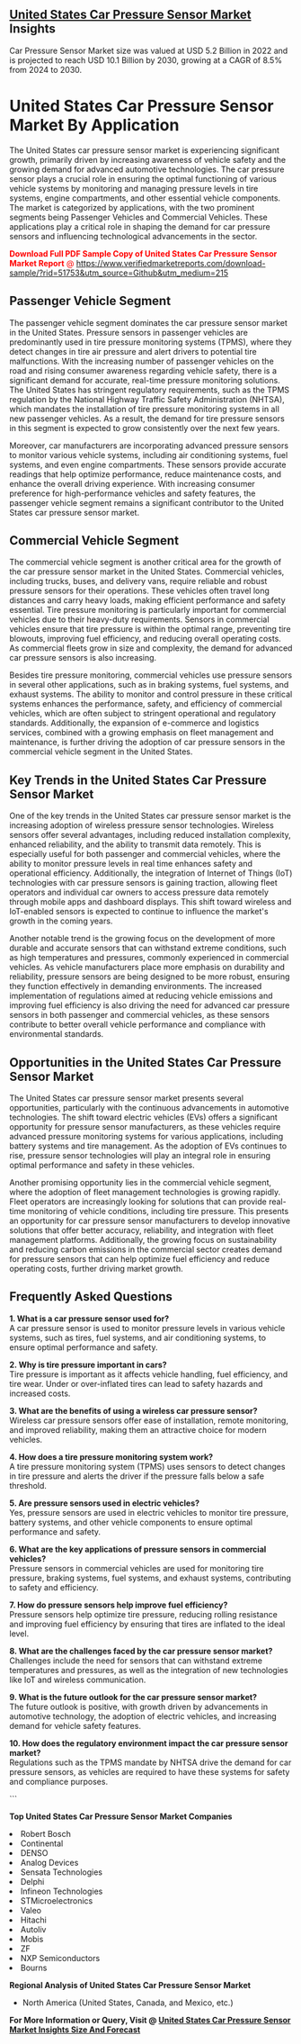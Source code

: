 <h2><a href="https://www.verifiedmarketreports.com/download-sample/?rid=51753&amp;utm_source=Github&amp;utm_medium=215" target="_blank">United States Car Pressure Sensor Market</a> Insights</h2><p>Car Pressure Sensor Market size was valued at USD 5.2 Billion in 2022 and is projected to reach USD 10.1 Billion by 2030, growing at a CAGR of 8.5% from 2024 to 2030.</p><p> <h1>United States Car Pressure Sensor Market By Application</h1> <p>The United States car pressure sensor market is experiencing significant growth, primarily driven by increasing awareness of vehicle safety and the growing demand for advanced automotive technologies. The car pressure sensor plays a crucial role in ensuring the optimal functioning of various vehicle systems by monitoring and managing pressure levels in tire systems, engine compartments, and other essential vehicle components. The market is categorized by applications, with the two prominent segments being Passenger Vehicles and Commercial Vehicles. These applications play a critical role in shaping the demand for car pressure sensors and influencing technological advancements in the sector.</p> <p><p><span class=""><span style="color: #ff0000;"><strong>Download Full PDF Sample Copy of United States Car Pressure Sensor Market Report</strong> @ </span><a href="https://www.verifiedmarketreports.com/download-sample/?rid=51753&amp;utm_source=Github&amp;utm_medium=215" target="_blank">https://www.verifiedmarketreports.com/download-sample/?rid=51753&amp;utm_source=Github&amp;utm_medium=215</a></span></p></p> <h2>Passenger Vehicle Segment</h2> <p>The passenger vehicle segment dominates the car pressure sensor market in the United States. Pressure sensors in passenger vehicles are predominantly used in tire pressure monitoring systems (TPMS), where they detect changes in tire air pressure and alert drivers to potential tire malfunctions. With the increasing number of passenger vehicles on the road and rising consumer awareness regarding vehicle safety, there is a significant demand for accurate, real-time pressure monitoring solutions. The United States has stringent regulatory requirements, such as the TPMS regulation by the National Highway Traffic Safety Administration (NHTSA), which mandates the installation of tire pressure monitoring systems in all new passenger vehicles. As a result, the demand for tire pressure sensors in this segment is expected to grow consistently over the next few years.</p> <p>Moreover, car manufacturers are incorporating advanced pressure sensors to monitor various vehicle systems, including air conditioning systems, fuel systems, and even engine compartments. These sensors provide accurate readings that help optimize performance, reduce maintenance costs, and enhance the overall driving experience. With increasing consumer preference for high-performance vehicles and safety features, the passenger vehicle segment remains a significant contributor to the United States car pressure sensor market.</p> <h2>Commercial Vehicle Segment</h2> <p>The commercial vehicle segment is another critical area for the growth of the car pressure sensor market in the United States. Commercial vehicles, including trucks, buses, and delivery vans, require reliable and robust pressure sensors for their operations. These vehicles often travel long distances and carry heavy loads, making efficient performance and safety essential. Tire pressure monitoring is particularly important for commercial vehicles due to their heavy-duty requirements. Sensors in commercial vehicles ensure that tire pressure is within the optimal range, preventing tire blowouts, improving fuel efficiency, and reducing overall operating costs. As commercial fleets grow in size and complexity, the demand for advanced car pressure sensors is also increasing.</p> <p>Besides tire pressure monitoring, commercial vehicles use pressure sensors in several other applications, such as in braking systems, fuel systems, and exhaust systems. The ability to monitor and control pressure in these critical systems enhances the performance, safety, and efficiency of commercial vehicles, which are often subject to stringent operational and regulatory standards. Additionally, the expansion of e-commerce and logistics services, combined with a growing emphasis on fleet management and maintenance, is further driving the adoption of car pressure sensors in the commercial vehicle segment in the United States.</p> <h2>Key Trends in the United States Car Pressure Sensor Market</h2> <p>One of the key trends in the United States car pressure sensor market is the increasing adoption of wireless pressure sensor technologies. Wireless sensors offer several advantages, including reduced installation complexity, enhanced reliability, and the ability to transmit data remotely. This is especially useful for both passenger and commercial vehicles, where the ability to monitor pressure levels in real time enhances safety and operational efficiency. Additionally, the integration of Internet of Things (IoT) technologies with car pressure sensors is gaining traction, allowing fleet operators and individual car owners to access pressure data remotely through mobile apps and dashboard displays. This shift toward wireless and IoT-enabled sensors is expected to continue to influence the market's growth in the coming years.</p> <p>Another notable trend is the growing focus on the development of more durable and accurate sensors that can withstand extreme conditions, such as high temperatures and pressures, commonly experienced in commercial vehicles. As vehicle manufacturers place more emphasis on durability and reliability, pressure sensors are being designed to be more robust, ensuring they function effectively in demanding environments. The increased implementation of regulations aimed at reducing vehicle emissions and improving fuel efficiency is also driving the need for advanced car pressure sensors in both passenger and commercial vehicles, as these sensors contribute to better overall vehicle performance and compliance with environmental standards.</p> <h2>Opportunities in the United States Car Pressure Sensor Market</h2> <p>The United States car pressure sensor market presents several opportunities, particularly with the continuous advancements in automotive technologies. The shift toward electric vehicles (EVs) offers a significant opportunity for pressure sensor manufacturers, as these vehicles require advanced pressure monitoring systems for various applications, including battery systems and tire management. As the adoption of EVs continues to rise, pressure sensor technologies will play an integral role in ensuring optimal performance and safety in these vehicles.</p> <p>Another promising opportunity lies in the commercial vehicle segment, where the adoption of fleet management technologies is growing rapidly. Fleet operators are increasingly looking for solutions that can provide real-time monitoring of vehicle conditions, including tire pressure. This presents an opportunity for car pressure sensor manufacturers to develop innovative solutions that offer better accuracy, reliability, and integration with fleet management platforms. Additionally, the growing focus on sustainability and reducing carbon emissions in the commercial sector creates demand for pressure sensors that can help optimize fuel efficiency and reduce operating costs, further driving market growth.</p> <h2>Frequently Asked Questions</h2> <p><b>1. What is a car pressure sensor used for?</b><br>A car pressure sensor is used to monitor pressure levels in various vehicle systems, such as tires, fuel systems, and air conditioning systems, to ensure optimal performance and safety.</p> <p><b>2. Why is tire pressure important in cars?</b><br>Tire pressure is important as it affects vehicle handling, fuel efficiency, and tire wear. Under or over-inflated tires can lead to safety hazards and increased costs.</p> <p><b>3. What are the benefits of using a wireless car pressure sensor?</b><br>Wireless car pressure sensors offer ease of installation, remote monitoring, and improved reliability, making them an attractive choice for modern vehicles.</p> <p><b>4. How does a tire pressure monitoring system work?</b><br>A tire pressure monitoring system (TPMS) uses sensors to detect changes in tire pressure and alerts the driver if the pressure falls below a safe threshold.</p> <p><b>5. Are pressure sensors used in electric vehicles?</b><br>Yes, pressure sensors are used in electric vehicles to monitor tire pressure, battery systems, and other vehicle components to ensure optimal performance and safety.</p> <p><b>6. What are the key applications of pressure sensors in commercial vehicles?</b><br>Pressure sensors in commercial vehicles are used for monitoring tire pressure, braking systems, fuel systems, and exhaust systems, contributing to safety and efficiency.</p> <p><b>7. How do pressure sensors help improve fuel efficiency?</b><br>Pressure sensors help optimize tire pressure, reducing rolling resistance and improving fuel efficiency by ensuring that tires are inflated to the ideal level.</p> <p><b>8. What are the challenges faced by the car pressure sensor market?</b><br>Challenges include the need for sensors that can withstand extreme temperatures and pressures, as well as the integration of new technologies like IoT and wireless communication.</p> <p><b>9. What is the future outlook for the car pressure sensor market?</b><br>The future outlook is positive, with growth driven by advancements in automotive technology, the adoption of electric vehicles, and increasing demand for vehicle safety features.</p> <p><b>10. How does the regulatory environment impact the car pressure sensor market?</b><br>Regulations such as the TPMS mandate by NHTSA drive the demand for car pressure sensors, as vehicles are required to have these systems for safety and compliance purposes.</p> ```</p><p><strong>Top United States Car Pressure Sensor Market Companies</strong></p><div data-test-id=""><p><li>Robert Bosch</li><li> Continental</li><li> DENSO</li><li> Analog Devices</li><li> Sensata Technologies</li><li> Delphi</li><li> Infineon Technologies</li><li> STMicroelectronics</li><li> Valeo</li><li> Hitachi</li><li> Autoliv</li><li> Mobis</li><li> ZF</li><li> NXP Semiconductors</li><li> Bourns</li></p><div><strong>Regional Analysis of&nbsp;United States Car Pressure Sensor Market</strong></div><ul><li dir="ltr"><p dir="ltr">North America&nbsp;(United States, Canada, and Mexico, etc.)</p></li></ul><p><strong>For More Information or Query, Visit @&nbsp;</strong><strong><a href="https://www.verifiedmarketreports.com/product/global-car-pressure-sensor-market-2019-by-manufacturers-regions-type-and-application-forecast-to-2024/?utm_source=Github&amp;utm_medium=215" target="_blank">United States Car Pressure Sensor Market Insights Size And Forecast</a></strong></p></div>
